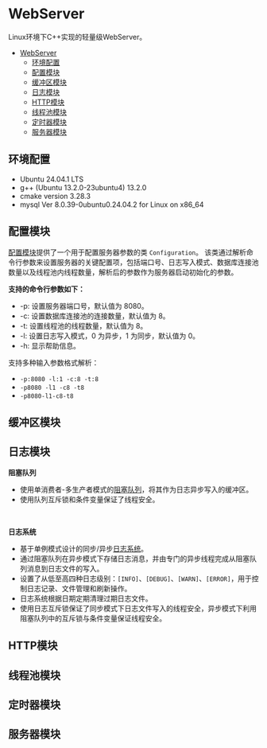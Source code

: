 # WebServer

Linux环境下C++实现的轻量级WebServer。

- [WebServer](#webserver)
  - [环境配置](#环境配置)
  - [配置模块](#配置模块)
  - [缓冲区模块](#缓冲区模块)
  - [日志模块](#日志模块)
  - [HTTP模块](#http模块)
  - [线程池模块](#线程池模块)
  - [定时器模块](#定时器模块)
  - [服务器模块](#服务器模块)

## 环境配置

- Ubuntu 24.04.1 LTS
- g++ (Ubuntu 13.2.0-23ubuntu4) 13.2.0
- cmake version 3.28.3
- mysql Ver 8.0.39-0ubuntu0.24.04.2 for Linux on x86_64

## 配置模块

[配置模块](/src/config/)提供了一个用于配置服务器参数的类 `Configuration`。
该类通过解析命令行参数来设置服务器的关键配置项，包括端口号、日志写入模式、数据库连接池数量以及线程池内线程数量，解析后的参数作为服务器启动初始化的参数。

**支持的命令行参数如下：**

- -p: 设置服务器端口号，默认值为 8080。
- -c: 设置数据库连接池的连接数量，默认值为 8。
- -t: 设置线程池的线程数量，默认值为 8。
- -l: 设置日志写入模式，0 为异步，1 为同步，默认值为 0。
- -h: 显示帮助信息。

支持多种输入参数格式解析：
- `-p:8080 -l:1 -c:8 -t:8`
- `-p8080 -l1 -c8 -t8`
- `-p8080-l1-c8-t8`

## 缓冲区模块



## 日志模块

**阻塞队列**

- 使用单消费者-多生产者模式的[阻塞队列](src/log/block_queue.h)，将其作为日志异步写入的缓冲区。
- 使用队列互斥锁和条件变量保证了线程安全。

<br>

**日志系统**

- 基于单例模式设计的同步/异步[日志系统](src/log//log.h)。
- 通过阻塞队列在异步模式下存储日志消息，并由专门的异步线程完成从阻塞队列消息到日志文件的写入。
- 设置了从低至高四种日志级别：`[INFO]`、`[DEBUG]`、`[WARN]`、`[ERROR]`，用于控制日志记录、文件管理和刷新操作。
- 日志系统根据日期定期清理过期日志文件。
- 使用日志互斥锁保证了同步模式下日志文件写入的线程安全，异步模式下利用阻塞队列中的互斥锁与条件变量保证线程安全。

## HTTP模块
## 线程池模块
## 定时器模块
## 服务器模块